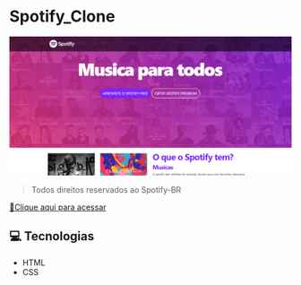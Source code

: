 # Spotify_Clone

![preview](./.github/preview.png)

> Todos direitos reservados ao Spotify-BR

[🔗Clique aqui para acessar](https://micaelariel.github.io/Spotify_Clone/)

## 💻 Tecnologias

- HTML
- CSS
